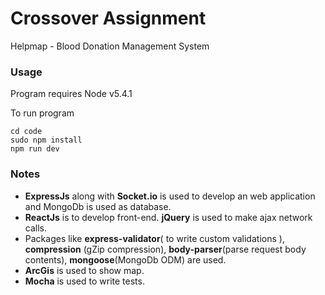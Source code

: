 # Crossover Assignment
Helpmap - Blood Donation Management System

### Usage
Program requires Node v5.4.1

To run program
```
cd code
sudo npm install
npm run dev
```

### Notes
- **ExpressJs** along with **Socket.io** is used to develop an web application and MongoDb is used as database.
- **ReactJs** is to develop front-end. **jQuery** is used to make ajax network calls.
- Packages like **express-validator**( to write custom validations ), **compression** (gZip compression), **body-parser**(parse request body contents), **mongoose**(MongoDb ODM) are used.
- **ArcGis** is used to show map.
- **Mocha** is used to write tests.
